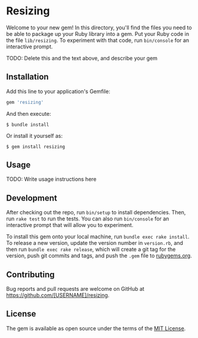 # Resizing

Welcome to your new gem! In this directory, you'll find the files you need to be able to package up your Ruby library into a gem. Put your Ruby code in the file `lib/resizing`. To experiment with that code, run `bin/console` for an interactive prompt.

TODO: Delete this and the text above, and describe your gem

## Installation

Add this line to your application's Gemfile:

```ruby
gem 'resizing'
```

And then execute:

    $ bundle install

Or install it yourself as:

    $ gem install resizing

## Usage

TODO: Write usage instructions here

## Development

After checking out the repo, run `bin/setup` to install dependencies. Then, run `rake test` to run the tests. You can also run `bin/console` for an interactive prompt that will allow you to experiment.

To install this gem onto your local machine, run `bundle exec rake install`. To release a new version, update the version number in `version.rb`, and then run `bundle exec rake release`, which will create a git tag for the version, push git commits and tags, and push the `.gem` file to [rubygems.org](https://rubygems.org).

## Contributing

Bug reports and pull requests are welcome on GitHub at https://github.com/[USERNAME]/resizing.


## License

The gem is available as open source under the terms of the [MIT License](https://opensource.org/licenses/MIT).
